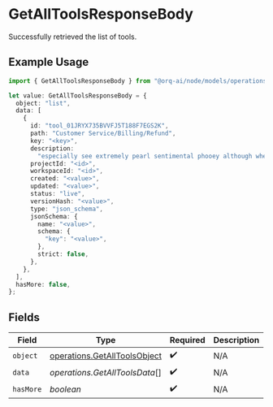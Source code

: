 # GetAllToolsResponseBody

Successfully retrieved the list of tools.

## Example Usage

```typescript
import { GetAllToolsResponseBody } from "@orq-ai/node/models/operations";

let value: GetAllToolsResponseBody = {
  object: "list",
  data: [
    {
      id: "tool_01JRYX735BVVFJ5T188F7EGS2K",
      path: "Customer Service/Billing/Refund",
      key: "<key>",
      description:
        "especially see extremely pearl sentimental phooey although wherever microblog aha",
      projectId: "<id>",
      workspaceId: "<id>",
      created: "<value>",
      updated: "<value>",
      status: "live",
      versionHash: "<value>",
      type: "json_schema",
      jsonSchema: {
        name: "<value>",
        schema: {
          "key": "<value>",
        },
        strict: false,
      },
    },
  ],
  hasMore: false,
};
```

## Fields

| Field                                                                        | Type                                                                         | Required                                                                     | Description                                                                  |
| ---------------------------------------------------------------------------- | ---------------------------------------------------------------------------- | ---------------------------------------------------------------------------- | ---------------------------------------------------------------------------- |
| `object`                                                                     | [operations.GetAllToolsObject](../../models/operations/getalltoolsobject.md) | :heavy_check_mark:                                                           | N/A                                                                          |
| `data`                                                                       | *operations.GetAllToolsData*[]                                               | :heavy_check_mark:                                                           | N/A                                                                          |
| `hasMore`                                                                    | *boolean*                                                                    | :heavy_check_mark:                                                           | N/A                                                                          |